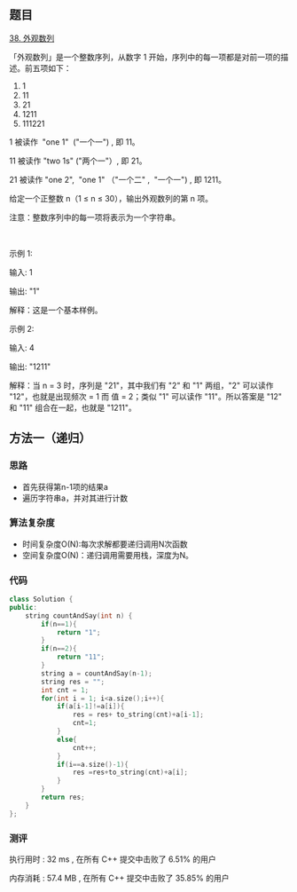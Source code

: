 ## 题目
[38. 外观数列](https://leetcode-cn.com/problems/count-and-say/)

「外观数列」是一个整数序列，从数字 1 开始，序列中的每一项都是对前一项的描述。前五项如下：

1. 1
2. 11
3. 21
4. 1211
5. 111221

1 被读作  "one 1"  ("一个一") , 即 11。

11 被读作 "two 1s" ("两个一"）, 即 21。

21 被读作 "one 2",  "one 1" （"一个二" ,  "一个一") , 即 1211。

给定一个正整数 n（1 ≤ n ≤ 30），输出外观数列的第 n 项。

注意：整数序列中的每一项将表示为一个字符串。

 

示例 1:

输入: 1

输出: "1"

解释：这是一个基本样例。

示例 2:

输入: 4

输出: "1211"

解释：当 n = 3 时，序列是 "21"，其中我们有 "2" 和 "1" 两组，"2" 可以读作 "12"，也就是出现频次 = 1 而 值 = 2；类似 "1" 可以读作 "11"。所以答案是 "12" 和 "11" 组合在一起，也就是 "1211"。



## 方法一（递归）
### 思路
- 首先获得第n-1项的结果a
- 遍历字符串a，并对其进行计数

### 算法复杂度
- 时间复杂度O(N):每次求解都要递归调用N次函数
- 空间复杂度O(N)：递归调用需要用栈，深度为N。

### 代码
```cpp
class Solution {
public:
    string countAndSay(int n) {
        if(n==1){
            return "1";
        }
        if(n==2){
            return "11";
        }
        string a = countAndSay(n-1);
        string res = "";
        int cnt = 1;
        for(int i = 1; i<a.size();i++){
            if(a[i-1]!=a[i]){
                res = res+ to_string(cnt)+a[i-1];
                cnt=1;
            }
            else{
                cnt++;
            }
            if(i==a.size()-1){
                res =res+to_string(cnt)+a[i];
            }
        }
        return res;
    }
};
```
### 测评
执行用时 : 32 ms , 在所有 C++ 提交中击败了 6.51% 的用户 

内存消耗 : 57.4 MB , 在所有 C++ 提交中击败了 35.85% 的用户
